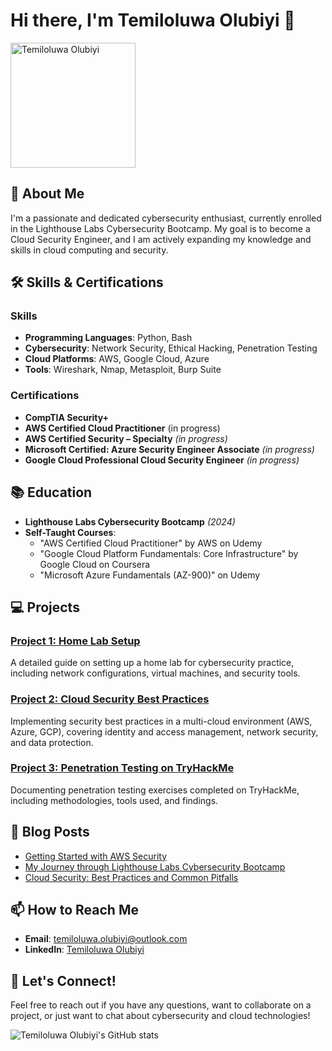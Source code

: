 # Hi there, I'm Temiloluwa Olubiyi 👋

<img src="https://github.com/user-attachments/assets/cd994e62-f46d-4335-b660-88d57731519e" alt="Temiloluwa Olubiyi" width="200"/>

## 🚀 About Me

I'm a passionate and dedicated cybersecurity enthusiast, currently enrolled in the Lighthouse Labs Cybersecurity Bootcamp. My goal is to become a Cloud Security Engineer, and I am actively expanding my knowledge and skills in cloud computing and security.

## 🛠️ Skills & Certifications

### Skills
- **Programming Languages**: Python, Bash
- **Cybersecurity**: Network Security, Ethical Hacking, Penetration Testing
- **Cloud Platforms**: AWS, Google Cloud, Azure
- **Tools**: Wireshark, Nmap, Metasploit, Burp Suite

### Certifications
- **CompTIA Security+**
- **AWS Certified Cloud Practitioner** (in progress)
- **AWS Certified Security – Specialty** *(in progress)*
- **Microsoft Certified: Azure Security Engineer Associate** *(in progress)*
- **Google Cloud Professional Cloud Security Engineer** *(in progress)*

## 📚 Education

- **Lighthouse Labs Cybersecurity Bootcamp** *(2024)*
- **Self-Taught Courses**:
  - "AWS Certified Cloud Practitioner" by AWS on Udemy
  - "Google Cloud Platform Fundamentals: Core Infrastructure" by Google Cloud on Coursera
  - "Microsoft Azure Fundamentals (AZ-900)" on Udemy

## 💻 Projects

### [Project 1: Home Lab Setup](https://github.com/taymie-biyi/project1)
A detailed guide on setting up a home lab for cybersecurity practice, including network configurations, virtual machines, and security tools.

### [Project 2: Cloud Security Best Practices](https://github.com/taymie-biyi/project2)
Implementing security best practices in a multi-cloud environment (AWS, Azure, GCP), covering identity and access management, network security, and data protection.

### [Project 3: Penetration Testing on TryHackMe](https://github.com/taymie-biyi/project3)
Documenting penetration testing exercises completed on TryHackMe, including methodologies, tools used, and findings.

## 📝 Blog Posts

- [Getting Started with AWS Security](https://medium.com/taymie-biyi/aws-security)
- [My Journey through Lighthouse Labs Cybersecurity Bootcamp](https://medium.com/taymie-biyi/bootcamp-journey)
- [Cloud Security: Best Practices and Common Pitfalls](https://medium.com/taymie-biyi/cloud-security)

## 📫 How to Reach Me

- **Email**: temiloluwa.olubiyi@outlook.com
- **LinkedIn**: [Temiloluwa Olubiyi](https://www.linkedin.com/in/temiloluwa-olubiyi-2a339a31a)

## 🌟 Let's Connect!

Feel free to reach out if you have any questions, want to collaborate on a project, or just want to chat about cybersecurity and cloud technologies!

![Temiloluwa Olubiyi's GitHub stats](https://github-readme-stats.vercel.app/api?username=taymie-biyi&show_icons=true&theme=radical)
